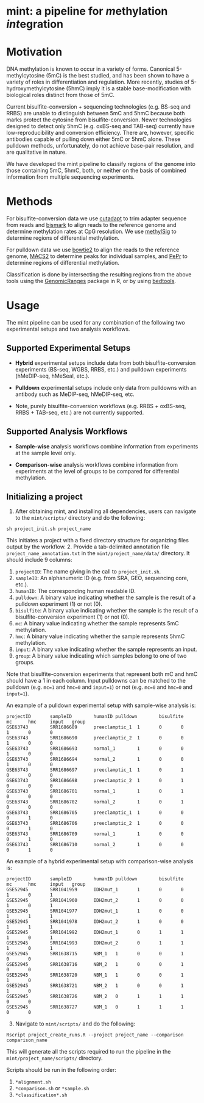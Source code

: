 # mint: a pipeline for *m*ethylation *int*egration

# Motivation

DNA methylation is known to occur in a variety of forms. Canonical 5-methylcytosine (5mC) is the best studied, and has been shown to have a variety of roles in differentiation and regulation. More recently, studies of 5-hydroxymethylcytosine (5hmC) imply it is a stable base-modification with biological roles distinct from those of 5mC.

Current bisulfite-conversion + sequencing technologies (e.g. BS-seq and RRBS) are unable to distinguish between 5mC and 5hmC because both marks protect the cytosine from bisulfite-conversion. Newer technologies designed to detect only 5hmC (e.g. oxBS-seq and TAB-seq) currently have low-reproducibility and conversion efficiency. There are, however, specific antibodies capable of pulling down either 5mC or 5hmC alone. These pulldown methods, unfortunately, do not achieve base-pair resolution, and are qualitative in nature.

We have developed the mint pipeline to classify regions of the genome into those containing 5mC, 5hmC, both, or neither on the basis of combined information from multiple sequencing experiments.

# Methods

For bisulfite-conversion data we use [cutadapt](https://cutadapt.readthedocs.org/en/stable/) to trim adapter sequence from reads and [bismark](http://www.bioinformatics.babraham.ac.uk/projects/bismark/) to align reads to the reference genome and determine methylation rates at CpG resolution. We use [methylSig](https://github.com/sartorlab/methylSig) to determine regions of differential methylation.

For pulldown data we use [bowtie2](http://bowtie-bio.sourceforge.net/bowtie2/index.shtml) to align the reads to the reference genome, [MACS2](https://github.com/taoliu/MACS/tree/master/MACS2) to determine peaks for individual samples, and [PePr](https://github.com/shawnzhangyx/PePr) to determine regions of differential methylation.

Classification is done by intersecting the resulting regions from the above tools using the [GenomicRanges](http://bioconductor.org/packages/release/bioc/html/GenomicRanges.html) package in R, or by using [bedtools](https://bedtools.readthedocs.org/en/latest/).
# Usage
The mint pipeline can be used for any combination of the following two experimental setups and two analysis workflows.

## Supported Experimental Setups

* **Hybrid** experimental setups include data from both bisulfite-conversion experiments (BS-seq, WGBS, RRBS, etc.) and pulldown experiments (hMeDIP-seq, hMeSeal, etc.).

* **Pulldown** experimental setups include only data from pulldowns with an antibody such as MeDIP-seq, hMeDIP-seq, etc.

* Note, purely bisulfite-conversion workflows (e.g. RRBS + oxBS-seq, RRBS + TAB-seq, etc.) are not currently supported.

## Supported Analysis Workflows

* **Sample-wise** analysis workflows combine information from experiments at the sample level only.

* **Comparison-wise** analysis workflows combine information from experiments at the level of groups to be compared for differential methylation.

## Initializing a project

1. After obtaining mint, and installing all dependencies, users can navigate to the `mint/scripts/` directory and do the following:
```{bash}
sh project_init.sh project_name
```
This initiates a project with a fixed directory structure for organizing files output by the workflow.
2. Provide a tab-delimited annotation file `project_name_annotation.txt` in the `mint/project_name/data/` directory. It should include 9 columns:

  1. `projectID`: The name giving in the call to `project_init.sh`.
  2. `sampleID`: An alphanumeric ID (e.g. from SRA, GEO, sequencing core, etc.).
  3. `humanID`: The corresponding human readable ID.
  4. `pulldown`: A binary value indicating whether the sample is the result of a pulldown experiment (1) or not (0).
  5. `bisulfite`: A binary value indicating whether the sample is the result of a bisulfite-conversion experiment (1) or not (0).
  6. `mc`: A binary value indicating whether the sample represents 5mC methylation.
  7. `hmc`: A binary value indicating whether the sample represents 5hmC methylation.
  8. `input`: A binary value indicating whether the sample represents an input.
  9. `group`: A binary value indicating which samples belong to one of two groups.

  Note that bisulfite-conversion experiments that represent both mC and hmC should have a 1 in each column. Input pulldowns can be matched to the pulldown (e.g. `mc=1` and `hmc=0` and `input=1`) or not (e.g. `mc=0` and `hmc=0` and `input=1`).

  An example of a pulldown experimental setup with sample-wise analysis is:
  ```{bash}
  projectID       sampleID        humanID pulldown        bisulfite       mc      hmc     input   group
  GSE63743        SRR1686689      preeclamptic_1  1       0       0       1       0       0
  GSE63743        SRR1686690      preeclamptic_2  1       0       0       1       0       0
  GSE63743        SRR1686693      normal_1        1       0       0       1       0       0
  GSE63743        SRR1686694      normal_2        1       0       0       1       0       0
  GSE63743        SRR1686697      preeclamptic_1  1       0       1       0       0       0
  GSE63743        SRR1686698      preeclamptic_2  1       0       1       0       0       0
  GSE63743        SRR1686701      normal_1        1       0       1       0       0       0
  GSE63743        SRR1686702      normal_2        1       0       1       0       0       0
  GSE63743        SRR1686705      preeclamptic_1  1       0       0       0       1       0
  GSE63743        SRR1686706      preeclamptic_2  1       0       0       0       1       0
  GSE63743        SRR1686709      normal_1        1       0       0       0       1       0
  GSE63743        SRR1686710      normal_2        1       0       0       0       1       0
  ```
  An example of a hybrid experimental setup with comparison-wise analysis is:
  ```{bash}
  projectID       sampleID        humanID pulldown        bisulfite       mc      hmc     input   group
  GSE52945        SRR1041959      IDH2mut_1       1       0       0       1       0       1
  GSE52945        SRR1041960      IDH2mut_2       1       0       0       1       0       1
  GSE52945        SRR1041977      IDH2mut_1       1       0       0       1       1       1
  GSE52945        SRR1041978      IDH2mut_2       1       0       0       1       1       1
  GSE52945        SRR1041992      IDH2mut_1       0       1       1       1       0       1
  GSE52945        SRR1041993      IDH2mut_2       0       1       1       1       0       1
  GSE52945        SRR1638715      NBM_1   1       0       0       1       0       0
  GSE52945        SRR1638716      NBM_2   1       0       0       1       0       0
  GSE52945        SRR1638720      NBM_1   1       0       0       1       1       0
  GSE52945        SRR1638721      NBM_2   1       0       0       1       1       0
  GSE52945        SRR1638726      NBM_2   0       1       1       1       0       0
  GSE52945        SRR1638727      NBM_1   0       1       1       1       0       0
  ```
3. Navigate to `mint/scripts/` and do the following:
  ```{bash}
  Rscript project_create_runs.R --project project_name --comparison comparison_name
  ```
  This will generate all the scripts required to run the pipeline in the `mint/project_name/scripts/` directory.

  Scripts should be run in the following order:
  1. `*alignment.sh`
  2. `*comparison.sh` or `*sample.sh`
  3. `*classification*.sh`
